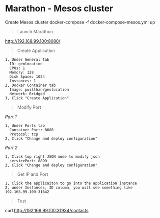 # Marathon - Mesos cluster

Create Mesos cluster
docker-compose -f docker-compose-mesos.yml up

> Launch Marathon

http://192.168.99.100:8080/

> Create Application

```
1, Under General tab
  ID: geolocation
  CPUs: 1
  Memory: 128
  Disk Space: 1024
  Instances: 1
2, Docker Container tab
  Image: pwillhan/geolocation
  Network: Bridged
3, Click "Create Application"
```

> Modify Port

*Part 1*

```
1, Under Ports tab
  Container Port: 8080
  Protocol: tcp
2, Click "Change and deploy configuration"
```
  
*Part 2*

```
1, Click top right JSON mode to modify json
  servicePort: 8899
2, Click "Change and deploy configuration"
```

> Get IP and Port

```
1, Click the applicaiton to go into the application instance
2, under Instances, ID column, you will see something like 192.168.99.100:31642
```

> Test

curl http://192.168.99.100:31934/contacts
